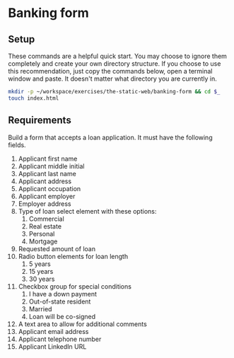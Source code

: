 # Banking form

## Setup

These commands are a helpful quick start. You may choose to ignore them completely and create your own directory structure. If you choose to use this recommendation, just copy the commands below, open a terminal window and paste. It doesn't matter what directory you are currently in.

```bash
mkdir -p ~/workspace/exercises/the-static-web/banking-form && cd $_
touch index.html
```

## Requirements

Build a form that accepts a loan application. It must have the following fields.

1. Applicant first name
1. Applicant middle initial
1. Applicant last name
1. Applicant address
1. Applicant occupation
1. Applicant employer
1. Employer address
1. Type of loan select element with these options:
    1. Commercial
    1. Real estate
    1. Personal
    1. Mortgage
1. Requested amount of loan
1. Radio button elements for loan length
    1. 5 years
    1. 15 years
    1. 30 years
1. Checkbox group for special conditions
    1. I have a down payment
    1. Out-of-state resident
    1. Married
    1. Loan will be co-signed
1. A text area to allow for additional comments
1. Applicant email address
1. Applicant telephone number
1. Applicant LinkedIn URL
